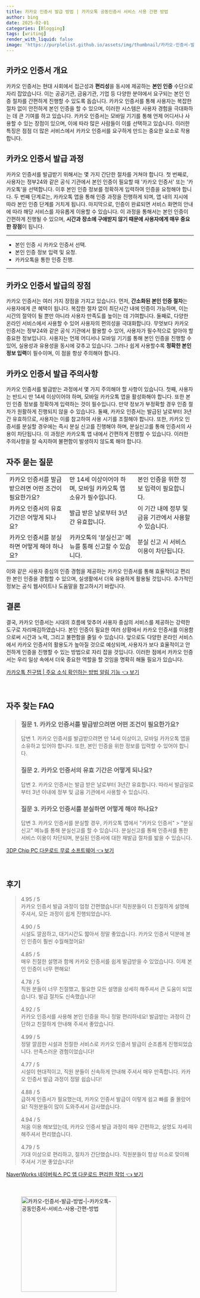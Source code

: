 ```yaml
---
title: 카카오 인증서 발급 방법 | 카카오톡 공동인증서 서비스 사용 간편 방법
author: bing
date: 2025-02-01
categories: [Blogging]
tags: [writing]
render_with_liquid: false
image: 'https://purplelist.github.io/assets/img/thumbnail/카카오-인증서-발급-방법-|-카카오톡-공동인증서-서비스-사용-간편-방법.webp'
---
```



<h2 id='카카오 인증서 개요'>카카오 인증서 개요</h2>

<p>카카오 인증서는 현대 사회에서 접근성과 <b>편리성</b>을 동시에 제공하는 <b>본인 인증</b> 수단으로 자리 잡았습니다. 이는 공공기관, 금융기관, 기업 등 다양한 분야에서 요구되는 본인 인증 절차를 간편하게 진행할 수 있도록 돕습니다. 카카오 인증서를 통해 사용자는 복잡한 절차 없이 안전하게 본인 인증을 할 수 있으며, 이러한 시스템은 사용자 경험을 극대화하는 데 큰 기여를 하고 있습니다. 카카오 인증서는 모바일 기기를 통해 언제 어디서나 사용할 수 있는 장점이 있으며, 이에 따라 많은 사람들이 이를 선택하고 있습니다. 이러한 특징은 점점 더 많은 서비스에서 카카오 인증서를 요구하게 만드는 중요한 요소로 작용합니다.</p>

<h2 id='카카오 인증서 발급 과정'>카카오 인증서 발급 과정</h2>

<p>카카오 인증서를 발급받기 위해서는 몇 가지 간단한 절차를 거쳐야 합니다. 첫 번째로, 사용자는 정부24와 같은 공식 기관에서 본인 인증이 필요할 때 '카카오 인증서' 또는 '카카오톡'을 선택합니다. 이후 본인 인증 정보를 정확하게 입력하여 인증을 요청해야 합니다. 두 번째 단계로는, 카카오톡 앱을 통해 인증 과정을 진행하게 되며, 앱 내의 지시에 따라 본인 인증 단계를 거치게 됩니다. 마지막으로, 인증이 완료되면 서비스 화면의 안내에 따라 해당 서비스를 자유롭게 이용할 수 있습니다. 이 과정을 통해서는 본인 인증이 간편하게 진행될 수 있으며, <b>시간과 장소에 구애받지 않기 때문에 사용자에게 매우 중요한 장점</b>이 됩니다.</p>

<hr />

<ul>
    <li>본인 인증 시 카카오 인증서 선택.</li>
    <li>본인 인증 정보 입력 및 요청.</li>
    <li>카카오톡을 통한 인증 진행.</li>
</ul>

<hr />

<h2 id='카카오 인증서 발급의 장점'>카카오 인증서 발급의 장점</h2>

<p>카카오 인증서는 여러 가지 장점을 가지고 있습니다. 먼저, <b>간소화된 본인 인증 절차</b>는 사용자에게 큰 혜택이 됩니다. 복잡한 절차 없이 최단시간 내에 인증이 가능하며, 이는 시간의 절약이 될 뿐만 아니라 사용자 만족도를 높이는 데 기여합니다. 둘째로, 다양한 온라인 서비스에서 사용할 수 있어 사용자의 편의성을 극대화합니다. 무엇보다 카카오 인증서는 정부24와 같은 공식 기관에서 활용할 수 있어, 사용자가 필수적으로 알아야 할 중요한 정보입니다. 사용자는 언제 어디서나 모바일 기기를 통해 본인 인증을 진행할 수 있어, 실용성과 유용성을 동시에 갖추고 있습니다. 그러나 쉽게 사용할수록 <b>정확한 본인 정보 입력</b>이 필수이며, 이 점을 항상 주의해야 합니다.</p>

<h2 id='카카오 인증서 발급 주의사항'>카카오 인증서 발급 주의사항</h2>

<p>카카오 인증서를 발급받는 과정에서 몇 가지 주의해야 할 사항이 있습니다. 첫째, 사용자는 반드시 만 14세 이상이어야 하며, 모바일 카카오톡 앱을 활성화해야 합니다. 또한 본인 인증 정보를 정확하게 입력하는 것이 필수입니다. 만약 정보가 부정확할 경우 인증 절차가 원활하게 진행되지 않을 수 있습니다. 둘째, 카카오 인증서는 발급된 날로부터 3년간 유효하므로, 사용자는 이를 참고하여 사용 시기를 조절해야 합니다. 또한, 카카오 인증서를 분실할 경우에는 즉시 분실 신고를 진행해야 하며, 분실신고를 통해 인증서의 사용이 차단됩니다. 이 과정은 카카오톡 앱 내에서 간편하게 진행할 수 있습니다. 이러한 주의사항을 잘 숙지하여 불편함이 발생하지 않도록 해야 합니다.</p>

<h2 id='자주 묻는 질문'>자주 묻는 질문</h2>

<table>
    <tr>
        <td>카카오 인증서를 발급받으려면 어떤 조건이 필요한가요?</td>
        <td>만 14세 이상이어야 하며, 모바일 카카오톡 앱 소유가 필수입니다.</td>
        <td>본인 인증을 위한 정보 입력이 필요합니다.</td>
    </tr>
    <tr>
        <td>카카오 인증서의 유효 기간은 어떻게 되나요?</td>
        <td>발급 받은 날로부터 3년간 유효합니다.</td>
        <td>이 기간 내에 정부 및 금융 기관에서 사용할 수 있습니다.</td>
    </tr>
    <tr>
        <td>카카오 인증서를 분실하면 어떻게 해야 하나요?</td>
        <td>카카오톡의 '분실신고' 메뉴를 통해 신고할 수 있습니다.</td>
        <td>분실 신고 시 서비스 이용이 차단됩니다.</td>
    </tr>
</table>

<p>이와 같은 사용자 중심의 인증 경험을 제공하는 카카오 인증서를 통해 효율적이고 편리한 본인 인증을 경험할 수 있으며, 실생활에서 더욱 유용하게 활용될 것입니다. 추가적인 정보는 공식 웹사이트나 도움말을 참고하시기 바랍니다.</p>

<h2 id='결론'>결론</h2>

<p>결국, 카카오 인증서는 시대의 흐름에 맞추어 사용자 중심의 서비스를 제공하는 강력한 도구로 자리매김하였습니다. 본인 인증이 필요한 여러 상황에서 카카오 인증서를 이용함으로써 시간과 노력, 그리고 불편함을 줄일 수 있습니다. 앞으로도 다양한 온라인 서비스에서 카카오 인증서의 활용도가 높아질 것으로 예상되며, 사용자가 보다 효율적이고 안전하게 인증을 진행할 수 있는 방법으로 자리 잡을 것입니다. 이러한 점에서 카카오 인증서는 우리 일상 속에서 더욱 중요한 역할을 할 것임을 명확히 해둘 필요가 있습니다.</p>


<p><a class="click-button" title="카카오톡 친구탭 | 주요 소식 확인하는 방법 알림 기능" href="https://purplelist.github.io/posts/%EC%B9%B4%EC%B9%B4%EC%98%A4%ED%86%A1-%EC%B9%9C%EA%B5%AC%ED%83%AD-%EC%A3%BC%EC%9A%94-%EC%86%8C%EC%8B%9D-%ED%99%95%EC%9D%B8%ED%95%98%EB%8A%94-%EB%B0%A9%EB%B2%95-%EC%95%8C%EB%A6%BC-%EA%B8%B0%EB%8A%A5/" rel="dofollow">카카오톡 친구탭 | 주요 소식 확인하는 방법 알림 기능 👈 보기</a></p><br>
<h2 id='자주_찾는_FAQ'>자주 찾는 FAQ</h2>
<div itemscope="" itemtype="https://schema.org/FAQPage"> 
<blockquote> 
<div itemscope="" itemprop="mainEntity" itemtype="https://schema.org/Question"> 
<h3 itemprop="name">질문 1. 카카오 인증서를 발급받으려면 어떤 조건이 필요한가요?</h3> 
<div itemscope="" itemprop="acceptedAnswer" itemtype="https://schema.org/Answer"> 
<span itemprop="text"> 
<p>답변 1. 카카오 인증서를 발급받으려면 만 14세 이상이고, 모바일 카카오톡 앱을 소유하고 있어야 합니다. 또한, 본인 인증을 위한 정보를 입력할 수 있어야 합니다.</p> 
</span> 
</div> 
</div> 

<div itemscope="" itemprop="mainEntity" itemtype="https://schema.org/Question"> 
<h3 itemprop="name">질문 2. 카카오 인증서의 유효 기간은 어떻게 되나요?</h3> 
<div itemscope="" itemprop="acceptedAnswer" itemtype="https://schema.org/Answer"> 
<span itemprop="text"> 
<p>답변 2. 카카오 인증서는 발급 받은 날로부터 3년간 유효합니다. 따라서 발급일로부터 3년 이내에 정부 및 금융 기관에서 사용할 수 있습니다.</p> 
</span> 
</div> 
</div> 

<div itemscope="" itemprop="mainEntity" itemtype="https://schema.org/Question"> 
<h3 itemprop="name">질문 3. 카카오 인증서를 분실하면 어떻게 해야 하나요?</h3> 
<div itemscope="" itemprop="acceptedAnswer" itemtype="https://schema.org/Answer"> 
<span itemprop="text"> 
<p>답변 3. 카카오 인증서를 분실할 경우, 카카오톡 앱에서 "카카오 인증서" > "분실신고" 메뉴를 통해 분실신고를 할 수 있습니다. 분실신고를 통해 인증서를 통한 서비스 이용이 차단되며, 분실된 인증서에 대한 재발급 절차를 밟을 수 있습니다.</p> 
</span> 
</div> 
</div> 
</blockquote> 
</div>
<p><a class="click-button" title="3DP Chip PC 다운로드 무료 소프트웨어" href="https://purplelist.github.io/posts/3DP-Chip-PC-%EB%8B%A4%EC%9A%B4%EB%A1%9C%EB%93%9C-%EB%AC%B4%EB%A3%8C-%EC%86%8C%ED%94%84%ED%8A%B8%EC%9B%A8%EC%96%B4/" rel="dofollow">3DP Chip PC 다운로드 무료 소프트웨어 👈 보기</a></p><br>
<h2 id='후기'>후기</h2>
<div itemscope itemtype="https://schema.org/Product">
  <blockquote>
  <div itemprop="review" itemscope itemtype="https://schema.org/Review">
      <div itemprop="reviewRating" itemscope itemtype="https://schema.org/Rating"> <span itemprop="ratingValue">4.95</span> / <span itemprop="bestRating">5</span> </div>
      <span itemprop="reviewBody">카카오 인증서 발급 과정이 엄청 간편했습니다! 직원분들이 더 친절하게 설명해 주셔서, 모든 과정이 쉽게 진행되었습니다.</span>
  </div>
  <br>
  <div itemprop="review" itemscope itemtype="https://schema.org/Review">
      <div itemprop="reviewRating" itemscope itemtype="https://schema.org/Rating"> <span itemprop="ratingValue">4.90</span> / <span itemprop="bestRating">5</span> </div>
      <span itemprop="reviewBody">시설도 깔끔하고, 대기시간도 짧아서 정말 좋았습니다. 카카오 인증서 덕분에 본인 인증이 훨씬 수월해졌어요!</span>
  </div>
  <br>
  <div itemprop="review" itemscope itemtype="https://schema.org/Review">
      <div itemprop="reviewRating" itemscope itemtype="https://schema.org/Rating"> <span itemprop="ratingValue">4.85</span> / <span itemprop="bestRating">5</span> </div>
      <span itemprop="reviewBody">매우 친절한 설명과 함께 카카오 인증서를 쉽게 발급받을 수 있었습니다. 이제 본인 인증이 너무 편해요!</span>
  </div>
  <br>
  <div itemprop="review" itemscope itemtype="https://schema.org/Review">
      <div itemprop="reviewRating" itemscope itemtype="https://schema.org/Rating"> <span itemprop="ratingValue">4.78</span> / <span itemprop="bestRating">5</span> </div>
      <span itemprop="reviewBody">직원 분들이 너무 친절했고, 필요한 모든 설명을 상세히 해주셔서 큰 도움이 되었습니다. 발급 절차도 신속했습니다!</span>
  </div>
  <br>
  <div itemprop="review" itemscope itemtype="https://schema.org/Review">
      <div itemprop="reviewRating" itemscope itemtype="https://schema.org/Rating"> <span itemprop="ratingValue">4.92</span> / <span itemprop="bestRating">5</span> </div>
      <span itemprop="reviewBody">카카오 인증서를 사용해 본인 인증을 하니 정말 편리하네요! 발급받는 과정이 간단하고 친절하게 안내해 주셔서 좋았습니다.</span>
  </div>
  <br>
  <div itemprop="review" itemscope itemtype="https://schema.org/Review">
      <div itemprop="reviewRating" itemscope itemtype="https://schema.org/Rating"> <span itemprop="ratingValue">4.99</span> / <span itemprop="bestRating">5</span> </div>
      <span itemprop="reviewBody">정말 깔끔한 시설과 친절한 서비스로 카카오 인증서 발급이 순조롭게 진행되었습니다. 만족스러운 경험이었습니다!</span>
  </div>
  <br>
  <div itemprop="review" itemscope itemtype="https://schema.org/Review">
      <div itemprop="reviewRating" itemscope itemtype="https://schema.org/Rating"> <span itemprop="ratingValue">4.77</span> / <span itemprop="bestRating">5</span> </div>
      <span itemprop="reviewBody">시설이 현대적이고, 직원 분들이 신속하게 안내해 주셔서 매우 만족합니다. 카카오 인증서 발급 과정이 정말 쉽습니다!</span>
  </div>
  <br>
  <div itemprop="review" itemscope itemtype="https://schema.org/Review">
      <div itemprop="reviewRating" itemscope itemtype="https://schema.org/Rating"> <span itemprop="ratingValue">4.88</span> / <span itemprop="bestRating">5</span> </div>
      <span itemprop="reviewBody">급하게 인증서가 필요했는데, 카카오 인증서 발급이 이렇게 쉽고 빠를 줄 몰랐어요! 직원분들이 많이 도와주셔서 감사했습니다.</span>
  </div>
  <br>
  <div itemprop="review" itemscope itemtype="https://schema.org/Review">
      <div itemprop="reviewRating" itemscope itemtype="https://schema.org/Rating"> <span itemprop="ratingValue">4.94</span> / <span itemprop="bestRating">5</span> </div>
      <span itemprop="reviewBody">처음 이용 해보았는데, 카카오 인증서 발급 과정이 매우 간편하고, 설명도 자세히 해주셔서 편리했습니다.</span>
  </div>
  <br>
  <div itemprop="review" itemscope itemtype="https://schema.org/Review">
      <div itemprop="reviewRating" itemscope itemtype="https://schema.org/Rating"> <span itemprop="ratingValue">4.79</span> / <span itemprop="bestRating">5</span> </div>
      <span itemprop="reviewBody">기대 이상으로 편리하고, 절차가 간단했습니다. 직원분들이 항상 미소로 맞이해 주셔서 기분 좋았습니다!</span>
  </div>
  </blockquote>
</div>
<p><a class="click-button" title="NaverWorks 네이버웍스 PC 앱 다운로드 편리한 작업" href="https://purplelist.github.io/posts/NaverWorks-%EB%84%A4%EC%9D%B4%EB%B2%84%EC%9B%8D%EC%8A%A4-PC-%EC%95%B1-%EB%8B%A4%EC%9A%B4%EB%A1%9C%EB%93%9C-%ED%8E%B8%EB%A6%AC%ED%95%9C-%EC%9E%91%EC%97%85/" rel="dofollow">NaverWorks 네이버웍스 PC 앱 다운로드 편리한 작업 👈 보기</a></p><br>
<figure class="image"><img src="https://purplelist.github.io/assets/img/thumbnail/카카오-인증서-발급-방법-|-카카오톡-공동인증서-서비스-사용-간편-방법.webp" alt="카카오-인증서-발급-방법-|-카카오톡-공동인증서-서비스-사용-간편-방법" width="256" height="256"></figure>